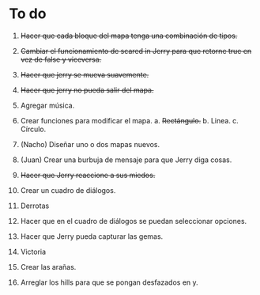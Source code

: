 To do
=====

1.  ~~Hacer que cada bloque del mapa tenga una combinación de tipos.~~
2.  ~~Cambiar el funcionamiento de scared in Jerry para que retorne
    true en vez de false y viceversa.~~
3.  ~~Hacer que jerry se mueva suavemente.~~
4.  ~~Hacer que jerry no pueda salir del mapa.~~
5.  Agregar música.
6.  Crear funciones para modificar el mapa.
    a.  ~~Rectángulo.~~
    b.  Linea.
    c.  Círculo.

7.  (Nacho) Diseñar uno o dos mapas nuevos.
8.  (Juan) Crear una burbuja de mensaje para que Jerry diga cosas.
9.  ~~Hacer que Jerry reaccione a sus miedos.~~
10. Crear un cuadro de diálogos.
11. Derrotas
12. Hacer que en el cuadro de diálogos se puedan seleccionar opciones.
13. Hacer que Jerry pueda capturar las gemas.
14. Victoria
15. Crear las arañas.
16. Arreglar los hills para que se pongan desfazados en y.
